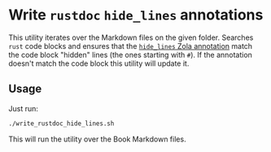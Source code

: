 # Write `rustdoc` `hide_lines` annotations

This utility iterates over the Markdown files on the given folder.
Searches `rust` code blocks and ensures that the [`hide_lines` Zola annotation](https://www.getzola.org/documentation/content/syntax-highlighting/#annotations) match the code block "hidden" lines (the ones starting with `#`).
If the annotation doesn't match the code block this utility will update it.

## Usage

Just run:

```sh
./write_rustdoc_hide_lines.sh
```

This will run the utility over the Book Markdown files.
